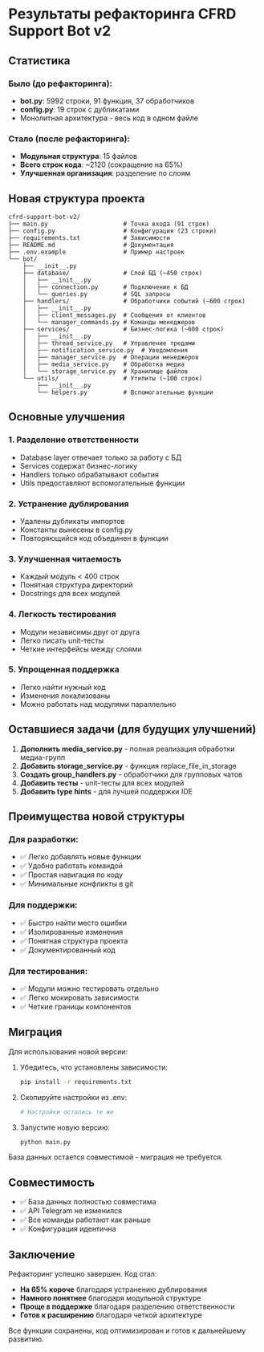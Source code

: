# Результаты рефакторинга CFRD Support Bot v2

## Статистика

### Было (до рефакторинга):
- **bot.py**: 5992 строки, 91 функция, 37 обработчиков
- **config.py**: 19 строк с дубликатами
- Монолитная архитектура - весь код в одном файле

### Стало (после рефакторинга):
- **Модульная структура**: 15 файлов
- **Всего строк кода**: ~2120 (сокращение на 65%)
- **Улучшенная организация**: разделение по слоям

## Новая структура проекта

```
cfrd-support-bot-v2/
├── main.py                     # Точка входа (91 строк)
├── config.py                   # Конфигурация (23 строки)
├── requirements.txt            # Зависимости
├── README.md                   # Документация
├── .env.example                # Пример настроек
└── bot/
    ├── __init__.py
    ├── database/               # Слой БД (~450 строк)
    │   ├── __init__.py
    │   ├── connection.py       # Подключение к БД
    │   └── queries.py          # SQL запросы
    ├── handlers/               # Обработчики событий (~600 строк)
    │   ├── __init__.py
    │   ├── client_messages.py  # Сообщения от клиентов
    │   └── manager_commands.py # Команды менеджеров
    ├── services/               # Бизнес-логика (~600 строк)
    │   ├── __init__.py
    │   ├── thread_service.py   # Управление тредами
    │   ├── notification_service.py  # Уведомления
    │   ├── manager_service.py  # Операции менеджеров
    │   ├── media_service.py    # Обработка медиа
    │   └── storage_service.py  # Хранилище файлов
    └── utils/                  # Утилиты (~100 строк)
        ├── __init__.py
        └── helpers.py          # Вспомогательные функции
```

## Основные улучшения

### 1. **Разделение ответственности**
- Database layer отвечает только за работу с БД
- Services содержат бизнес-логику
- Handlers только обрабатывают события
- Utils предоставляют вспомогательные функции

### 2. **Устранение дублирования**
- Удалены дубликаты импортов
- Константы вынесены в config.py
- Повторяющийся код объединен в функции

### 3. **Улучшенная читаемость**
- Каждый модуль < 400 строк
- Понятная структура директорий
- Docstrings для всех модулей

### 4. **Легкость тестирования**
- Модули независимы друг от друга
- Легко писать unit-тесты
- Четкие интерфейсы между слоями

### 5. **Упрощенная поддержка**
- Легко найти нужный код
- Изменения локализованы
- Можно работать над модулями параллельно

## Оставшиеся задачи (для будущих улучшений)

1. **Дополнить media_service.py** - полная реализация обработки медиа-групп
2. **Добавить storage_service.py** - функция replace_file_in_storage
3. **Создать group_handlers.py** - обработчики для групповых чатов
4. **Добавить тесты** - unit-тесты для всех модулей
5. **Добавить type hints** - для лучшей поддержки IDE

## Преимущества новой структуры

### Для разработки:
- ✅ Легко добавлять новые функции
- ✅ Удобно работать командой
- ✅ Простая навигация по коду
- ✅ Минимальные конфликты в git

### Для поддержки:
- ✅ Быстро найти место ошибки
- ✅ Изолированные изменения
- ✅ Понятная структура проекта
- ✅ Документированный код

### Для тестирования:
- ✅ Модули можно тестировать отдельно
- ✅ Легко мокировать зависимости
- ✅ Четкие границы компонентов

## Миграция

Для использования новой версии:

1. Убедитесь, что установлены зависимости:
   ```bash
   pip install -r requirements.txt
   ```

2. Скопируйте настройки из .env:
   ```bash
   # Настройки остались те же
   ```

3. Запустите новую версию:
   ```bash
   python main.py
   ```

База данных остается совместимой - миграция не требуется.

## Совместимость

- ✅ База данных полностью совместима
- ✅ API Telegram не изменился
- ✅ Все команды работают как раньше
- ✅ Конфигурация идентична

## Заключение

Рефакторинг успешно завершен. Код стал:
- **На 65% короче** благодаря устранению дублирования
- **Намного понятнее** благодаря модульной структуре
- **Проще в поддержке** благодаря разделению ответственности
- **Готов к расширению** благодаря четкой архитектуре

Все функции сохранены, код оптимизирован и готов к дальнейшему развитию.
